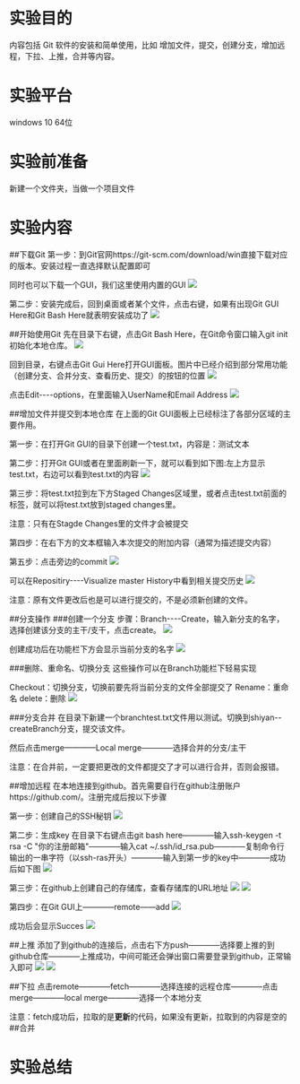 
# 实验目的

 内容包括 Git 软件的安装和简单使用，比如 增加文件，提交，创建分支，增加远程，下拉、上推，合并等内容。

# 实验平台
windows 10 64位

# 实验前准备
新建一个文件夹，当做一个项目文件

# 实验内容

##下载Git
第一步：到Git官网https://git-scm.com/download/win直接下载对应的版本。安装过程一直选择默认配置即可

同时也可以下载一个GUI，我们这里使用内置的GUI
![](./git-img/download-git-1.png)

第二步：安装完成后，回到桌面或者某个文件，点击右键，如果有出现Git GUI Here和Git Bash Here就表明安装成功了
![](./git-img/download-git-2.png)

##开始使用Git
先在目录下右键，点击Git Bash Here，在Git命令窗口输入git init初始化本地仓库。
![](./git-img/gitGui-2.png)

回到目录，右键点击Git Gui Here打开GUI面板。图片中已经介绍到部分常用功能（创建分支、合并分支、查看历史、提交）的按钮的位置
![](./git-img/gitGui-1.png)

点击Edit----options，在里面输入UserName和Email Address
![](./git-img/gitGui-3.png)

##增加文件并提交到本地仓库
在上面的Git GUI面板上已经标注了各部分区域的主要作用。

第一步：在打开Git GUI的目录下创建一个test.txt，内容是：测试文本

第二步：打开Git GUI或者在里面刷新一下，就可以看到如下图:左上方显示test.txt，右边可以看到test.txt的内容
![](./git-img/commitFile-1.png)

第三步：将test.txt拉到左下方Staged Changes区域里，或者点击test.txt前面的标签，就可以将test.txt放到staged changes里。

注意：只有在Stagde Changes里的文件才会被提交

第四步：在右下方的文本框输入本次提交的附加内容（通常为描述提交内容）

第五步：点击旁边的commit
![](./git-img/commitFile-2.png)

可以在Repositiry----Visualize master History中看到相关提交历史
![](./git-img/commitFile-3.png)

注意：原有文件更改后也是可以进行提交的，不是必须新创建的文件。

##分支操作
###创建一个分支
步骤：Branch----Create，输入新分支的名字，选择创建该分支的主干/支干，点击create。
![](./git-img/createBranch-1.png)

创建成功后在功能栏下方会显示当前分支的名字
![](./git-img/createBranch-2.png)

###删除、重命名、切换分支
这些操作可以在Branch功能栏下轻易实现

Checkout：切换分支，切换前要先将当前分支的文件全部提交了
Rename：重命名
delete：删除
![](./git-img/createBranch-3.png)

###分支合并
在目录下新建一个branchtest.txt文件用以测试。切换到shiyan--createBranch分支，提交该文件。

然后点击merge————Local merge————选择合并的分支/主干

注意：在合并前，一定要把更改的文件都提交了才可以进行合并，否则会报错。

##增加远程
在本地连接到github。首先需要自行在github注册账户https://github.com/。注册完成后按以下步骤

第一步：创建自己的SSH秘钥
![](./git-img/githubLink-1.png)

第二步：生成key
在目录下右键点击git bash here————输入ssh-keygen -t rsa -C "你的注册邮箱"————输入cat ~/.ssh/id_rsa.pub————复制命令行输出的一串字符（以ssh-ras开头）————输入到第一步的key中————成功后如下图
![](./git-img/githubLink-2.png)

第三步：在github上创建自己的存储库，查看存储库的URL地址
![](./git-img/githubLink-4.png)
![](./git-img/githubLink-3.png)

第四步：在Git GUI上————remote——add
![](./git-img/githubLink-5.png)

成功后会显示Succes
![](./git-img/githubLink-6.png)

##上推
添加了到github的连接后，点击右下方push————选择要上推的到github仓库————上推成功，中间可能还会弹出窗口需要登录到github，正常输入即可
![](./git-img/push-3.png)
![](./git-img/push-2.png)

##下拉
点击remote————fetch————选择连接的远程仓库————点击merge————local merge————选择一个本地分支

注意：fetch成功后，拉取的是**更新**的代码，如果没有更新，拉取到的内容是空的
##合并

# 实验总结